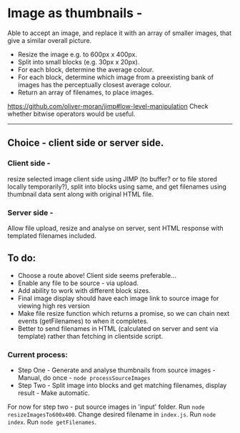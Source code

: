 # Image as thumbnails -
Able to accept an image, and replace it with an array of smaller images, that give a similar overall picture.

- Resize the image e.g. to 600px x 400px.
- Split into small blocks (e.g. 30px x 20px).
- For each block, determine the average colour.
- For each block, determine which image from a preexisting bank of images has the perceptually closest average colour.
- Return an array of filenames, to place images.

https://github.com/oliver-moran/jimp#low-level-manipulation
Check whether bitwise operators would be useful.



---
## Choice - client side or server side.
### Client side - 
resize selected image client side using JIMP (to buffer? or to file stored locally temporarily?), split into blocks using same, and get filenames using thumbnail data sent along with original HTML file.

### Server side - 
Allow file upload, resize and analyse on server, sent HTML response with templated filenames included.



## To do: 
- Choose a route above! Client side seems preferable...
- Enable any file to be source - via upload.
- Add ability to work with different block sizes.
- Final image display should have each image link to source image for viewing high res version
- Make file resize function which returns a promise, so we can chain next events (getFilenames) to when it completes.
- Better to send filenames in HTML (calculated on server and sent via template) rather than fetching in clientside script.


### Current process:
- Step One - Generate and analyse thumbnails from source images - Manual, do once - `node processSourceImages`
- Step Two - Split image into blocks and get matching filenames, display result - Make automatic.

For now for step two - put source images in 'input' folder. Run `node resizeImagesTo600x400`. Change desired filename in `index.js`. Run `node index`. Run `node getFilenames`.